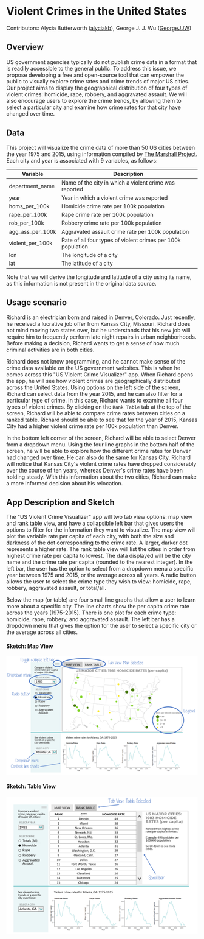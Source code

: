 # Violent Crimes in the United States

Contributors: Alycia Butterworth ([alyciakb](https://github.com/alyciakb)), George J. J. Wu ([GeorgeJJW](https://github.com/GeorgeJJW))

## Overview

US government agencies typically do not publish crime data in a format that is readily accessible to the general public. To address this issue, we propose developing a free and open-source tool that can empower the public to visually explore crime rates and crime trends of major US cities. Our project aims to display the geographical distribution of four types of violent crimes: homicide, rape, robbery, and aggravated assault. We will also encourage users to explore the crime trends, by allowing them to select a particular city and examine how crime rates for that city have changed over time.

## Data

This project will visualize the crime data of more than 50 US cities between the year 1975 and 2015, using information compiled by [The Marshall Project](https://github.com/themarshallproject/city-crime). Each city and year is associated with 9 variables, as follows:

| Variable | Description |
| -- | -- |
| department_name | Name of the city in which a violent crime was reported |
| year | Year in which a violent crime was reported |
| homs_per_100k | Homicide crime rate per 100k population |
| rape_per_100k | Rape crime rate per 100k population |
| rob_per_100k | Robbery crime rate per 100k population |
| agg_ass_per_100k | Aggravated assault crime rate per 100k population |
| violent_per_100k | Rate of all four types of violent crimes per 100k population |
| lon | The longitude of a city |
| lat | The latitude of a city |

Note that we will derive the longitude and latitude of a city using its name, as this information is not present in the original data source.

## Usage scenario

Richard is an electrician born and raised in Denver, Colorado. Just recently, he received a lucrative job offer from Kansas City, Missouri. Richard does not mind moving two states over, but he understands that his new job will require him to frequently perform late night repairs in urban neighborhoods. Before making a decision, Richard wants to get a sense of how much criminal activities are in both cities.

Richard does not know programming, and he cannot make sense of the crime data available on the US government websites. This is when he comes across this "US Violent Crime Visualizer" app. When Richard opens the app, he will see how violent crimes are geographically distributed across the United States. Using options on the left side of the screen, Richard can select data from the year 2015, and he can also filter for a particular type of crime. In this case, Richard wants to examine all four types of violent crimes. By clicking on the `Rank Table` tab at the top of the screen, Richard will be able to compare crime rates between cities on a ranked table. Richard should be able to see that for the year of 2015, Kansas City had a higher violent crime rate per 100k population than Denver.

In the bottom left corner of the screen, Richard will be able to select Denver from a dropdown menu. Using the four line graphs in the bottom half of the screen, he will be able to explore how the different crime rates for Denver had changed over time. He can also do the same for Kansas City. Richard will notice that Kansas City's violent crime rates have dropped considerably over the course of ten years, whereas Denver's crime rates have been holding steady. With this information about the two cities, Richard can make a more informed decision about his relocation.     

## App Description and Sketch

The "US Violent Crime Visualizer" app will two tab view options: map view and rank table view, and have a collapsible left bar that gives users the options to filter for the information they want to visualize. The map view will plot the variable rate per capita of each city, with both the size and darkness of the dot corresponding to the crime rate. A larger, darker dot represents a higher rate. The rank table view will list the cities in order from highest crime rate per capita to lowest. The data displayed will be the city name and the crime rate per capita (rounded to the nearest integer). In the left bar, the user has the option to select from a dropdown menu a specific year between 1975 and 2015, or the average across all years. A radio button allows the user to select the crime type they wish to view: homicide, rape, robbery, aggravated assault, or total/all.

Below the map (or table) are four small line graphs that allow a user to learn more about a specific city. The line charts show the per capita crime rate across the years (1975-2015). There is one plot for each crime type: homicide, rape, robbery, and aggravated assault. The left bar has a dropdown menu that gives the option for the user to select a specific city or the average across all cities.

#### Sketch: Map View

![Tab View 1](img/mockup_map_annotated.png)

#### Sketch: Table View

![Tab View 2](img/mockup_table_annotated.png)
